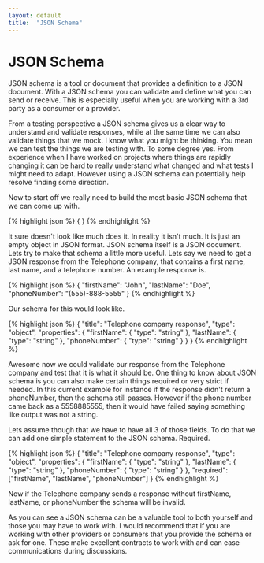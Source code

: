 ```yaml
---
layout: default
title:  "JSON Schema"
---
```

# JSON Schema

JSON schema is a tool or document that provides a definition to a JSON document.
With a JSON schema you can validate and define what you can send or receive.
This is especially useful when you are working with a 3rd party as a consumer or
a provider.  

From a testing perspective a JSON schema gives us a clear way to understand and
validate responses, while at the same time we can also validate things that we
mock. I know what you might be thinking.  You mean we can test the things we are
testing with. To some degree yes.  From experience when I have worked on
projects where things are rapidly changing it can be hard to really understand
what changed and what tests I might need to adapt.  However using a JSON schema
can potentially help resolve finding some direction.

Now to start off we really need to build the most basic JSON schema that we can
come up with.

{% highlight json %}
{ }
{% endhighlight %}

It sure doesn't look like much does it.  In reality it isn't much.  It is just
an empty object in JSON format.  JSON schema itself is a JSON document.  Lets
try to make that schema a little more useful.  Lets say we need to get a JSON
response from the Telephone company, that contains a first name, last name, and
a telephone number. An example response is.

{% highlight json %}
{
  "firstName": "John",
  "lastName": "Doe",
  "phoneNumber": "(555)-888-5555"
}
{% endhighlight %}

Our schema for this would look like.

{% highlight json %}
{
  "title": "Telephone company response",
  "type": "object",
  "properties": {
    "firstName": {
      "type": "string"
    },
    "lastName": {
      "type": "string"
    },
    "phoneNumber": {
      "type": "string"
    }
  }
}
{% endhighlight %}

Awesome now we could validate our response from the Telephone company and test
that it is what it should be.  One thing to know about JSON schema is you can
also make certain things required or very strict if needed.  In this current
example for instance if the response didn't return a phoneNumber, then the
schema still passes.  However if the phone number came back as a 5558885555,
then it would have failed saying something like output was not a string.

Lets assume though that we have to have all 3 of those fields.  To do that we
can add one simple statement to the JSON schema.  Required.

{% highlight json %}
{
  "title": "Telephone company response",
  "type": "object",
  "properties": {
    "firstName": {
      "type": "string"
    },
    "lastName": {
      "type": "string"
    },
    "phoneNumber": {
      "type": "string"
    }
  },
  "required": ["firstName", "lastName", "phoneNumber"]
}
{% endhighlight %}

Now if the Telephone company sends a response without firstName, lastName, or
phoneNumber the schema will be invalid.

As you can see a JSON schema can be a valuable tool to both yourself and those
you may have to work with.  I would recommend that if you are working with other
providers or consumers that you provide the schema or ask for one.  These make
excellent contracts to work with and can ease communications during discussions.
